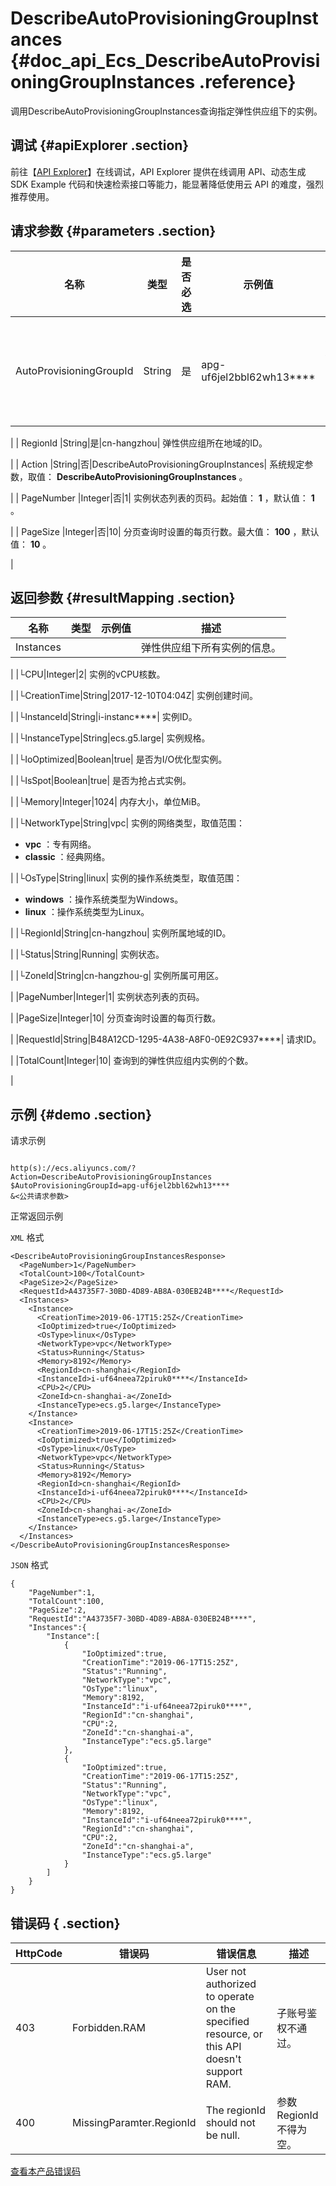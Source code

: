 # DescribeAutoProvisioningGroupInstances {#doc_api_Ecs_DescribeAutoProvisioningGroupInstances .reference}

调用DescribeAutoProvisioningGroupInstances查询指定弹性供应组下的实例。

## 调试 {#apiExplorer .section}

前往【[API Explorer](https://api.aliyun.com/#product=Ecs&api=DescribeAutoProvisioningGroupInstances)】在线调试，API Explorer 提供在线调用 API、动态生成 SDK Example 代码和快速检索接口等能力，能显著降低使用云 API 的难度，强烈推荐使用。

## 请求参数 {#parameters .section}

|名称|类型|是否必选|示例值|描述|
|--|--|----|---|--|
| AutoProvisioningGroupId |String|是|apg-uf6jel2bbl62wh13\*\*\*\*| 弹性供应组的ID。

 |
| RegionId |String|是|cn-hangzhou| 弹性供应组所在地域的ID。

 |
| Action |String|否|DescribeAutoProvisioningGroupInstances| 系统规定参数，取值： **DescribeAutoProvisioningGroupInstances** 。

 |
| PageNumber |Integer|否|1| 实例状态列表的页码。起始值： **1** ，默认值： **1** 。

 |
| PageSize |Integer|否|10| 分页查询时设置的每页行数。最大值： **100** ，默认值： **10** 。

 |

## 返回参数 {#resultMapping .section}

|名称|类型|示例值|描述|
|--|--|---|--|
|Instances| | | 弹性供应组下所有实例的信息。

 |
|└CPU|Integer|2| 实例的vCPU核数。

 |
|└CreationTime|String|2017-12-10T04:04Z| 实例创建时间。

 |
|└InstanceId|String|i-instanc\*\*\*\*| 实例ID。

 |
|└InstanceType|String|ecs.g5.large| 实例规格。

 |
|└IoOptimized|Boolean|true| 是否为I/O优化型实例。

 |
|└IsSpot|Boolean|true| 是否为抢占式实例。

 |
|└Memory|Integer|1024| 内存大小，单位MiB。

 |
|└NetworkType|String|vpc| 实例的网络类型，取值范围：

 -    **vpc** ：专有网络。
-    **classic** ：经典网络。

 |
|└OsType|String|linux| 实例的操作系统类型，取值范围：

 -    **windows** ：操作系统类型为Windows。
-    **linux** ：操作系统类型为Linux。

 |
|└RegionId|String|cn-hangzhou| 实例所属地域的ID。

 |
|└Status|String|Running| 实例状态。

 |
|└ZoneId|String|cn-hangzhou-g| 实例所属可用区。

 |
|PageNumber|Integer|1| 实例状态列表的页码。

 |
|PageSize|Integer|10| 分页查询时设置的每页行数。

 |
|RequestId|String|B48A12CD-1295-4A38-A8F0-0E92C937\*\*\*\*| 请求ID。

 |
|TotalCount|Integer|10| 查询到的弹性供应组内实例的个数。

 |

## 示例 {#demo .section}

请求示例

``` {#request_demo}

http(s)://ecs.aliyuncs.com/?Action=DescribeAutoProvisioningGroupInstances
$AutoProvisioningGroupId=apg-uf6jel2bbl62wh13****
&<公共请求参数>

```

正常返回示例

 `XML` 格式

``` {#xml_return_success_demo}
<DescribeAutoProvisioningGroupInstancesResponse>
  <PageNumber>1</PageNumber>
  <TotalCount>100</TotalCount>
  <PageSize>2</PageSize>
  <RequestId>A43735F7-30BD-4D89-AB8A-030EB24B****</RequestId>
  <Instances>
    <Instance>
      <CreationTime>2019-06-17T15:25Z</CreationTime>
      <IoOptimized>true</IoOptimized>
      <OsType>linux</OsType>
      <NetworkType>vpc</NetworkType>
      <Status>Running</Status>
      <Memory>8192</Memory>
      <RegionId>cn-shanghai</RegionId>
      <InstanceId>i-uf64neea72piruk0****</InstanceId>
      <CPU>2</CPU>
      <ZoneId>cn-shanghai-a</ZoneId>
      <InstanceType>ecs.g5.large</InstanceType>
    </Instance>
    <Instance>
      <CreationTime>2019-06-17T15:25Z</CreationTime>
      <IoOptimized>true</IoOptimized>
      <OsType>linux</OsType>
      <NetworkType>vpc</NetworkType>
      <Status>Running</Status>
      <Memory>8192</Memory>
      <RegionId>cn-shanghai</RegionId>
      <InstanceId>i-uf64neea72piruk0****</InstanceId>
      <CPU>2</CPU>
      <ZoneId>cn-shanghai-a</ZoneId>
      <InstanceType>ecs.g5.large</InstanceType>
    </Instance>
  </Instances>
</DescribeAutoProvisioningGroupInstancesResponse>

```

 `JSON` 格式

``` {#json_return_success_demo}
{
	"PageNumber":1,
	"TotalCount":100,
	"PageSize":2,
	"RequestId":"A43735F7-30BD-4D89-AB8A-030EB24B****",
	"Instances":{
		"Instance":[
			{
				"IoOptimized":true,
				"CreationTime":"2019-06-17T15:25Z",
				"Status":"Running",
				"NetworkType":"vpc",
				"OsType":"linux",
				"Memory":8192,
				"InstanceId":"i-uf64neea72piruk0****",
				"RegionId":"cn-shanghai",
				"CPU":2,
				"ZoneId":"cn-shanghai-a",
				"InstanceType":"ecs.g5.large"
			},
			{
				"IoOptimized":true,
				"CreationTime":"2019-06-17T15:25Z",
				"Status":"Running",
				"NetworkType":"vpc",
				"OsType":"linux",
				"Memory":8192,
				"InstanceId":"i-uf64neea72piruk0****",
				"RegionId":"cn-shanghai",
				"CPU":2,
				"ZoneId":"cn-shanghai-a",
				"InstanceType":"ecs.g5.large"
			}
		]
	}
}
```

## 错误码 { .section}

|HttpCode|错误码|错误信息|描述|
|--------|---|----|--|
|403|Forbidden.RAM|User not authorized to operate on the specified resource, or this API doesn't support RAM.|子账号鉴权不通过。|
|400|MissingParamter.RegionId|The regionId should not be null.|参数 RegionId 不得为空。|

 [查看本产品错误码](https://error-center.aliyun.com/status/product/Ecs) 

